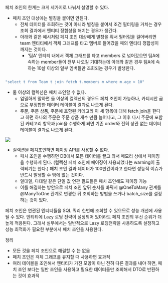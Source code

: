
페치 조인의 한계는 크게 세가지로 나눠서 설명할 수 있다.

- 페치 조인 대상에는 별칭을 붙이면 안된다.
    - 전체 데이터를 조회하는 것이 아니라 별칭을 붙여서 조건 필터링을 거치는 경우 조회 결과에서 엔티티 정합성을 해치는 경우가 생긴다.
    - 아래와 같은 예시처럼 페치 조인 대상에게 별칭을 줘서 필터링을 걸어버리면 team 엔티티에서 객체 그래프를 타고 멤버로 들어갔을 때의 엔티티 정합성이 깨지는 것이다.
	    - '팀A' 엔티티 내에서 객체 그래프를 타고 members 로 넘어갔으면 팀A에 속하는 member들이 전부 나오길 기대하는데 아래와 같은 경우 팀A에 속하는 10살 이상의 일부 멤버들만 조회되는 경우가 발생한다.

~~~ java

"select t from Team t join fetch t.members m where m.age > 10"

~~~

- 둘 이상의 컬렉션은 페치 조인할 수 없다.
	- 엄밀하게 말하면 둘 이상의 컬렉션의 경우도 페치 조인이 가능하나, 카티시안 곱으로 부정합한 데이터 테이블이 결과로 나오게 된다. 
	- 주문, 주문 상품, 주문에 포함된 카테고리 이 세 항목에 대해 fetch join을 한다고 하면 하나의 주문은 주문 상품 개수 만큼 늘어나고, 그 이후 다시 주문에 포함된 카테고리 항목과 join을 수행하게 되면 기존 order와 전혀 상관 없는 데이터 테이블이 결과로 나오게 된다.

![](https://i.imgur.com/R5I8Shk.jpg)


- 컬렉션을 페치조인하면 페이징 API를 사용할 수 없다.
    - 페치 조인을 수행하면 DB에서 모든 데이터를 끌고 와서 메모리 상에서 페이징을 수행하게 된다. (컬렉션 페치 조인에 페이징이 사용되었다는 warning이 출력되기는 한다.) 페치 조인 결과 데이터가 100만건이라고 한다면 성능적 이슈가 반드시 발생할 수 밖에 없는 것이다.
    - 일대일, 다대일 같은 단일 값 연관 필드들은 페치 조인해도 페이징 가능
    - 이를 해결하는 방안으로 페치 조인 앞뒤 순서를 바꿔서 @OneToMany 관계를 @ManyToOne 관계로 변경한 뒤 조회하는 방법을 쓰거나 batch_size를 설정하는 것이 있다.

페치 조인은 연관된 엔티티들을 SQL 쿼리 한번에 조회할 수 있으므로 성능 개선에 사용될 수 있다. 엔티티에 Lazy 로딩 전략이 설정되어 있더라도 페치 조인의 우선 순위가 더 높게 적용된다. 그래서 실무에서는 일반적으로 Lazy 로딩전략을 사용하도록 설정하고 성능 최적화가 필요한 부분에서 페치 조인을 사용한다.

정리

- 모든 것을 페치 조인으로 해결할 수 는 없음
- 페치 조인은 객체 그래프를 유지할 때 사용하면 효과적
- 여러 테이블을 조인해서 엔티티가 가진 모양이 아닌 전혀 다른 결과를 내야 하면, 페치 조인 보다는 일반 조인을 사용하고 필요한 데이터들만 조회해서 DTO로 반환하는 것이 효과적